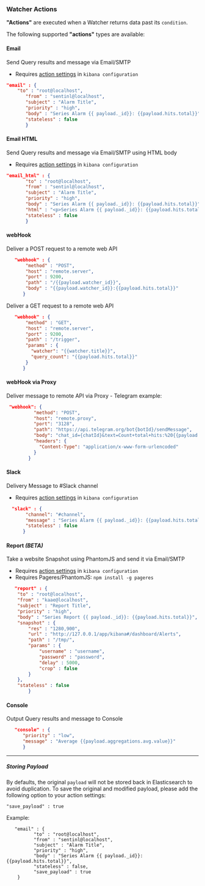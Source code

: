 ### Watcher Actions
__"Actions"__ are executed when a Watcher returns data past its `condition`. 

The following supported __"actions"__ types are available:

#### Email 
Send Query results and message via Email/SMTP
* Requires [action settings](SENTINL-Config-Example) in ```kibana configuration```
```json
"email" : {
	"to" : "root@localhost",
	   "from" : "sentinl@localhost",
	   "subject" : "Alarm Title",
	   "priority" : "high",
	   "body" : "Series Alarm {{ payload._id}}: {{payload.hits.total}}",
	   "stateless" : false
	   }
```

#### Email HTML
Send Query results and message via Email/SMTP using HTML body
* Requires  [action settings](SENTINL-Config-Example) in ```kibana configuration```
```json
"email_html" : {
	   "to" : "root@localhost",
	   "from" : "sentinl@localhost",
	   "subject" : "Alarm Title",
	   "priority" : "high",
	   "body" : "Series Alarm {{ payload._id}}: {{payload.hits.total}}",
	   "html" : "<p>Series Alarm {{ payload._id}}: {{payload.hits.total}}</p>",
	   "stateless" : false
	   }
```

#### webHook
Deliver a POST request to a remote web API
```json
   "webhook" : {
	   "method" : "POST", 
	   "host" : "remote.server", 
	   "port" : 9200, 
	   "path" : "/{{payload.watcher_id}}", 
	   "body" : "{{payload.watcher_id}}:{{payload.hits.total}}"
	  }
```

Deliver a GET request to a remote web API
```json
   "webhook" : {
	   "method" : "GET", 
	   "host" : "remote.server", 
	   "port" : 9200, 
	   "path" : "/trigger", 
	   "params" : {
	     "watcher": "{{watcher.title}}",
	     "query_count": "{{payload.hits.total}}"
	   }
	  }
```

#### webHook via Proxy
Deliver message to remote API via Proxy - Telegram example:
```json
 "webhook": {
          "method": "POST",
          "host": "remote.proxy",
          "port": "3128",
          "path": "https://api.telegram.org/bot{botId}/sendMessage",
          "body": "chat_id={chatId}&text=Count+total+hits:%20{{payload.hits.total}}",
          "headers": {
            "Content-Type": "application/x-www-form-urlencoded"
          }
        }
```

#### Slack
Delivery Message to #Slack channel
* Requires  [action settings](SENTINL-Config-Example) in ```kibana configuration``` 
```json
  "slack" : {
	   "channel": "#channel",
	   "message" : "Series Alarm {{ payload._id}}: {{payload.hits.total}}",
	   "stateless" : false
	  }
```
#### Report *(BETA)*
Take a website Snapshot using PhantomJS and send it via Email/SMTP
* Requires  [action settings](SENTINL-Config-Example) in ```kibana configuration```
* Requires Pageres/PhantomJS: ```npm install -g pageres```
```json
   "report" : {
	"to" : "root@localhost",
	"from" : "kaae@localhost",
	"subject" : "Report Title",
	"priority" : "high",
	"body" : "Series Report {{ payload._id}}: {{payload.hits.total}}",
	"snapshot" : {
		"res" : "1280,900",
		"url" : "http://127.0.0.1/app/kibana#/dashboard/Alerts",
		"path" : "/tmp/",
		"params" : {
			"username" : "username",
			"password" : "password",
			"delay" : 5000,
			"crop" : false
		}
	},
	"stateless" : false
        }
```

<!--
#### Elasticsearch Index 
Store Query results and message to Elasticsearch index
```json
  "elastic" : {
	   "priority" : "medium",
	   "message" : "Avg {{payload.aggregations.avg.value}} measurements in 5 minutes"
	   }
```
-->

#### Console
Output Query results and message to Console
```json
   "console" : {
	  "priority" : "low",
	  "message" : "Average {{payload.aggregations.avg.value}}"
	  }
```

--------------

##### Storing Payload

By defaults, the original `payload` will not be stored back in Elasticsearch to avoid duplication.
To save the original and modified payload, please add the following option to your action settings:
```
"save_payload" : true
```

Example:
```
   "email" : {
          "to" : "root@localhost",
          "from" : "sentinl@localhost",
          "subject" : "Alarm Title",
          "priority" : "high",
          "body" : "Series Alarm {{ payload._id}}: {{payload.hits.total}}",
          "stateless" : false,
          "save_payload" : true
    }
```
